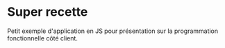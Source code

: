 # Super recette
Petit exemple d'application en JS pour présentation sur la programmation fonctionnelle côté client.
